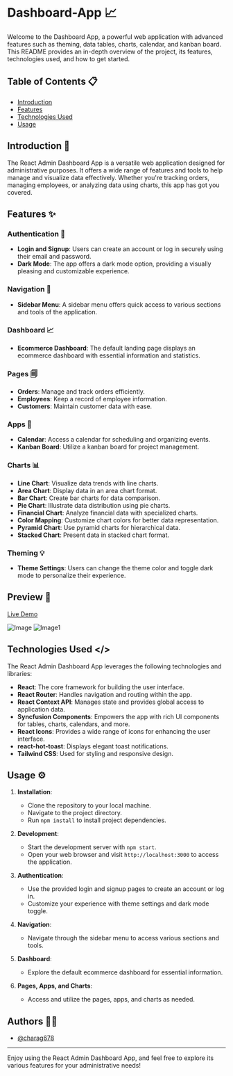 # Dashboard-App 📈

Welcome to the Dashboard App, a powerful web application with advanced features such as theming, data tables, charts, calendar, and kanban board. This README provides an in-depth overview of the project, its features, technologies used, and how to get started.

## Table of Contents 📋
- [Introduction](#introduction)
- [Features](#features)
- [Technologies Used](#technologies-used)
- [Usage](#usage)

## Introduction 📢

The React Admin Dashboard App is a versatile web application designed for administrative purposes. It offers a wide range of features and tools to help manage and visualize data effectively. Whether you're tracking orders, managing employees, or analyzing data using charts, this app has got you covered.

## Features ✨

### Authentication 🔐
- **Login and Signup**: Users can create an account or log in securely using their email and password.
- **Dark Mode**: The app offers a dark mode option, providing a visually pleasing and customizable experience.

### Navigation 🧭
- **Sidebar Menu**: A sidebar menu offers quick access to various sections and tools of the application.

### Dashboard 📈
- **Ecommerce Dashboard**: The default landing page displays an ecommerce dashboard with essential information and statistics.

### Pages 🗐
- **Orders**: Manage and track orders efficiently.
- **Employees**: Keep a record of employee information.
- **Customers**: Maintain customer data with ease.

### Apps 📱
- **Calendar**: Access a calendar for scheduling and organizing events.
- **Kanban Board**: Utilize a kanban board for project management.

### Charts 📊
- **Line Chart**: Visualize data trends with line charts.
- **Area Chart**: Display data in an area chart format.
- **Bar Chart**: Create bar charts for data comparison.
- **Pie Chart**: Illustrate data distribution using pie charts.
- **Financial Chart**: Analyze financial data with specialized charts.
- **Color Mapping**: Customize chart colors for better data representation.
- **Pyramid Chart**: Use pyramid charts for hierarchical data.
- **Stacked Chart**: Present data in stacked chart format.

### Theming 💡
- **Theme Settings**: Users can change the theme color and toggle dark mode to personalize their experience.

## Preview 👀
[Live Demo](https://reactdashboard-app.netlify.app/)

![Image](https://github.com/charag678/React-Dashboard/assets/132742281/00bc4c8d-0b25-4a9d-ad61-87723c3b6ab9)
![Image1](https://github.com/charag678/React-Dashboard/assets/132742281/31b3419e-a667-405d-9054-3b5eb17e1c25)

## Technologies Used </>

The React Admin Dashboard App leverages the following technologies and libraries:

- **React**: The core framework for building the user interface.
- **React Router**: Handles navigation and routing within the app.
- **React Context API**: Manages state and provides global access to application data.
- **Syncfusion Components**: Empowers the app with rich UI components for tables, charts, calendars, and more.
- **React Icons**: Provides a wide range of icons for enhancing the user interface.
- **react-hot-toast**: Displays elegant toast notifications.
- **Tailwind CSS**: Used for styling and responsive design.

## Usage ⚙️

1. **Installation**:
   - Clone the repository to your local machine.
   - Navigate to the project directory.
   - Run `npm install` to install project dependencies.

2. **Development**:
   - Start the development server with `npm start`.
   - Open your web browser and visit `http://localhost:3000` to access the application.

3. **Authentication**:
   - Use the provided login and signup pages to create an account or log in.
   - Customize your experience with theme settings and dark mode toggle.

4. **Navigation**:
   - Navigate through the sidebar menu to access various sections and tools.

5. **Dashboard**:
   - Explore the default ecommerce dashboard for essential information.

6. **Pages, Apps, and Charts**:
   - Access and utilize the pages, apps, and charts as needed.

## Authors ✍🏻

- [@charag678](https://www.github.com/charag678)
---

Enjoy using the React Admin Dashboard App, and feel free to explore its various features for your administrative needs!

